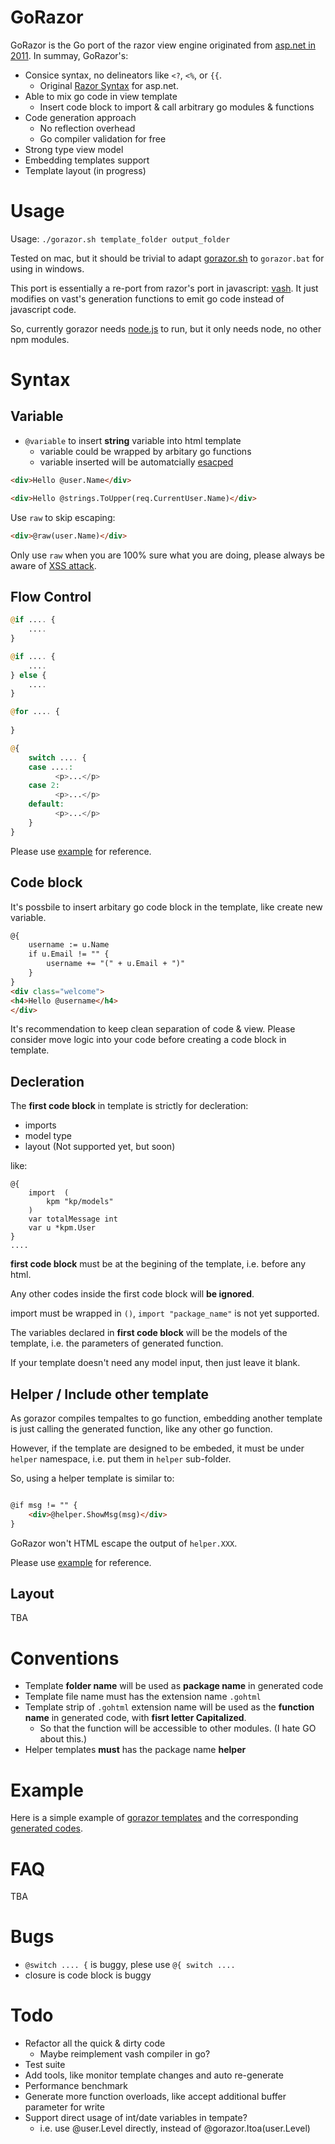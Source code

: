 # GoRazor

GoRazor is the Go port of the razor view engine originated from [asp.net in 2011](http://weblogs.asp.net/scottgu/archive/2010/07/02/introducing-razor.aspx). In summay, GoRazor's:

* Consice syntax, no delineators like `<?`, `<%`, or `{{`.
  * Original [Razor Syntax](http://www.asp.net/web-pages/tutorials/basics/2-introduction-to-asp-net-web-programming-using-the-razor-syntax) for asp.net.
* Able to mix go code in view template
  * Insert code block to import & call arbitrary go modules & functions
* Code generation approach
  * No reflection overhead
  * Go compiler validation for free
* Strong type view model
* Embedding templates support
* Template layout (in progress)

# Usage

Usage: `./gorazor.sh template_folder output_folder`

Tested on mac, but it should be trivial to adapt [gorazor.sh](https://github.com/Wuvist/gorazor/blob/master/gorazor.sh) to `gorazor.bat` for using in windows.

This port is essentially a re-port from razor's port in javascript: [vash](https://github.com/kirbysayshi/vash). It just modifies on vast's generation functions to emit go code instead of javascript code.

So, currently gorazor needs [node.js](http://nodejs.org) to run, but it only needs node, no other npm modules.

# Syntax

## Variable

* `@variable` to insert **string** variable into html template
  * variable could be wrapped by arbitary go functions
  * variable inserted will be automatcially [esacped](http://golang.org/pkg/html/template/#HTMLEscapeString)

```html
<div>Hello @user.Name</div>
```

```html
<div>Hello @strings.ToUpper(req.CurrentUser.Name)</div>
```

Use `raw` to skip escaping:

```html
<div>@raw(user.Name)</div>
```

Only use `raw` when you are 100% sure what you are doing, please always be aware of [XSS attack](http://en.wikipedia.org/wiki/Cross-site_scripting).

## Flow Control

```php
@if .... {
	....
}

@if .... {
	....
} else {
	....
}

@for .... {
	
}

@{
	switch .... {
	case ....:
	      <p>...</p>
	case 2:
	      <p>...</p>
	default:
	      <p>...</p>
	}
}
```

Please use [example](https://github.com/Wuvist/gorazor/blob/master/tpl/home.gohtml) for reference.

## Code block

It's possbile to insert arbitary go code block in the template, like create new variable.

```html
@{
	username := u.Name
	if u.Email != "" {
		username += "(" + u.Email + ")"
	}
}
<div class="welcome">
<h4>Hello @username</h4>
</div>
```

It's recommendation to keep clean separation of code & view. Please consider move logic into your code before creating a code block in template.

## Decleration

The **first code block** in template is strictly for decleration:

* imports
* model type
* layout (Not supported yet, but soon)

like:

```
@{
	import  (
		kpm "kp/models"
	)
	var totalMessage int
	var u *kpm.User
}
....
```

**first code block** must be at the begining of the template, i.e. before any html.

Any other codes inside the first code block will **be ignored**.

import must be wrapped in `()`, `import "package_name"` is not yet supported.

The variables declared in **first code block** will be the models of the template, i.e. the parameters of generated function.

If your template doesn't need any model input, then just leave it blank.

## Helper / Include other template

As gorazor compiles tempaltes to go function, embedding another template is just calling the generated function, like any other go function.

However, if the template are designed to be embeded, it must be under `helper` namespace, i.e. put them in `helper` sub-folder. 

So, using a helper template is similar to:

```html

@if msg != "" {
	<div>@helper.ShowMsg(msg)</div>
}

```

GoRazor won't HTML escape the output of `helper.XXX`.

Please use [example](https://github.com/Wuvist/gorazor/blob/master/tpl/home.gohtml) for reference.

## Layout

TBA

# Conventions

* Template **folder name** will be used as **package name** in generated code
* Template file name must has the extension name `.gohtml`
* Template strip of `.gohtml` extension name will be used as the **function name** in generated code, with **fisrt letter Capitalized**.
  * So that the function will be accessible to other modules. (I hate GO about this.)
* Helper templates **must** has the package name **helper**

# Example

Here is a simple example of [gorazor templates](https://github.com/Wuvist/gorazor/tree/master/tpl) and the corresponding [generated codes](https://github.com/Wuvist/gorazor/tree/master/gen).

# FAQ

TBA

# Bugs

* `@switch .... {` is buggy, plese use `@{ switch ....`
* closure is code block is buggy

# Todo

* Refactor all the quick & dirty code
  * Maybe reimplement vash compiler in go?
* Test suite
* Add tools, like monitor template changes and auto re-generate
* Performance benchmark
* Generate more function overloads, like accept additional buffer parameter for write
* Support direct usage of int/date variables in tempate?
  * i.e. use @user.Level directly, instead of @gorazor.Itoa(user.Level)

